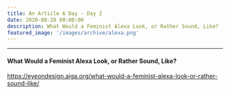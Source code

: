 ```yaml
---
title: An Article A Day - Day 2
date: 2020-08-20 00:00:00
description: What Would a Feminist Alexa Look, or Rather Sound, Like?
featured_image: '/images/archive/alexa.png'
---
```


---

#### What Would a Feminist Alexa Look, or Rather Sound, Like?

https://eyeondesign.aiga.org/what-would-a-feminist-alexa-look-or-rather-sound-like/
<br>
